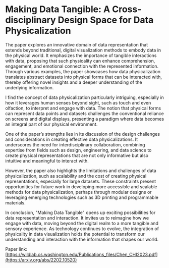 Making Data Tangible: A Cross-disciplinary Design Space for Data Physicalization
===
The paper explores an innovative domain of data representation that extends beyond traditional, digital visualization methods to embody data in the physical world. It emphasizes the importance of tangible interactions with data, proposing that such physicality can enhance comprehension, engagement, and emotional connection with the represented information. Through various examples, the paper showcases how data physicalization translates abstract datasets into physical forms that can be interacted with, thereby offering novel insights and a deeper understanding of the underlying information.

I find the concept of data physicalization particularly intriguing, especially in how it leverages human senses beyond sight, such as touch and even olfaction, to interpret and engage with data. The notion that physical forms can represent data points and datasets challenges the conventional reliance on screens and digital displays, presenting a paradigm where data becomes an integral part of our physical environment.

One of the paper’s strengths lies in its discussion of the design challenges and considerations in creating effective data physicalizations. It underscores the need for interdisciplinary collaboration, combining expertise from fields such as design, engineering, and data science to create physical representations that are not only informative but also intuitive and meaningful to interact with.

However, the paper also highlights the limitations and challenges of data physicalization, such as scalability and the cost of creating physical representations, especially for large datasets. These constraints present opportunities for future work in developing more accessible and scalable methods for data physicalization, perhaps through modular designs or leveraging emerging technologies such as 3D printing and programmable materials.

In conclusion, "Making Data Tangible" opens up exciting possibilities for data representation and interaction. It invites us to reimagine how we engage with data, moving beyond the digital realm to a more tangible and sensory experience. As technology continues to evolve, the integration of physicality in data visualization holds the potential to transform our understanding and interaction with the information that shapes our world.

Paper link: [https://wildlab.cs.washington.edu/Publications_files/Chen_CHI2023.pdf](https://arxiv.org/abs/2202.10520)
